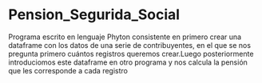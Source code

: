 # Pension_Segurida_Social
Programa escrito en lenguaje Phyton consistente en primero crear una dataframe con los datos de una serie de contribuyentes, en el que se nos pregunta primero cuántos registros queremos crear.Luego posteriormente introduciomos este dataframe en otro programa y nos calcula la pensión que les corresponde a cada registro
